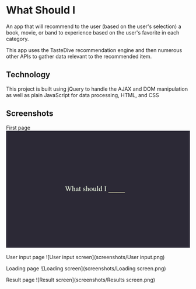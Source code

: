 # What Should I

An app that will recommend to the user (based on the user's selection) a book, movie, or band to experience based on the user's favorite in each category.

This app uses the TasteDive recommendation engine and then numerous other APIs to gather data relevant to the recommended item.

## Technology

This project is built using jQuery to handle the AJAX and DOM manipulation as well as plain JavaScript for data processing, HTML, and CSS

## Screenshots

First page
![Splash screen](screenshots/Splash.png)

User input page
![User input screen](screenshots/User input.png)

Loading page
![Loading screen](screenshots/Loading screen.png)

Result page
![Result screen](screenshots/Results screen.png)